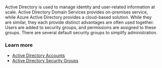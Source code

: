 Active Directory is used to manage identity and user-related information at scale. Active Directory Domain Services provides on-premises service, while Azure Active Directory provides a cloud-based solution. While they are similar, they each provide distinct advantages are often used together. Users are added to security groups, and permissions are assigned to these groups. There are several default security groups to simplify administration.

### Learn more

 -  [Active Directory Accounts](/windows/security/identity-protection/access-control/active-directory-accounts)
 -  [Active Directory Security Groups](/windows/security/identity-protection/access-control/active-directory-security-groups)
